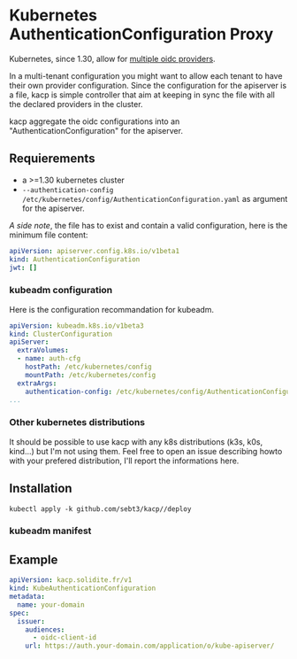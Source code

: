 # Kubernetes AuthenticationConfiguration Proxy

Kubernetes, since 1.30, allow for [multiple oidc providers](https://kubernetes.io/blog/2024/04/25/structured-authentication-moves-to-beta/).

In a multi-tenant configuration you might want to allow each tenant to have their own provider configuration. Since the configuration for the apiserver is a file, kacp is simple controller that aim at keeping in sync the file with all the declared providers in the cluster.

kacp aggregate the oidc configurations into an "AuthenticationConfiguration" for the apiserver.

## Requierements

- a >=1.30 kubernetes cluster
- `--authentication-config /etc/kubernetes/config/AuthenticationConfiguration.yaml` as argument for the apiserver.

_A side note_, the file has to exist and contain a valid configuration, here is the minimum file content:
```yaml
apiVersion: apiserver.config.k8s.io/v1beta1
kind: AuthenticationConfiguration
jwt: []
```

### kubeadm configuration

Here is the configuration recommandation for kubeadm.
```yaml
apiVersion: kubeadm.k8s.io/v1beta3
kind: ClusterConfiguration
apiServer:
  extraVolumes:
  - name: auth-cfg
    hostPath: /etc/kubernetes/config
    mountPath: /etc/kubernetes/config
  extraArgs:
    authentication-config: /etc/kubernetes/config/AuthenticationConfiguration.yaml
...
```
### Other kubernetes distributions

It should be possible to use kacp with any k8s distributions (k3s, k0s, kind...) but I'm not using them. Feel free to open an issue describing howto with your prefered distribution, I'll report the informations here.

## Installation

```shell
kubectl apply -k github.com/sebt3/kacp//deploy
```

### kubeadm manifest

## Example

```yaml
apiVersion: kacp.solidite.fr/v1
kind: KubeAuthenticationConfiguration
metadata:
  name: your-domain
spec:
  issuer:
    audiences:
      - oidc-client-id
    url: https://auth.your-domain.com/application/o/kube-apiserver/
```
